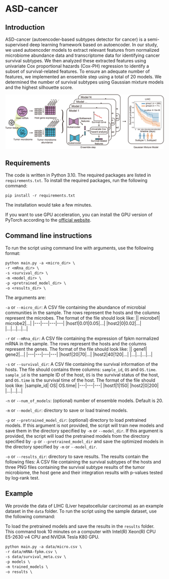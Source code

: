 # ASD-cancer
## Introduction
ASD-cancer (autoencoder-based subtypes detector for cancer) is a semi-supervised deep learning framework based on autoencoder. In our study, we used autoencoder models to extract relevant features from normalized microbiome abundance data and transcriptome data for identifying cancer survival subtypes. We then analyzed these extracted features using univariate Cox proportional hazards (Cox-PH) regression to identify a subset of survival-related features. To ensure an adequate number of features, we implemented an ensemble step using a total of 20 models. We determined the number of survival subtypes using Gaussian mixture models and the highest silhouette score.

![](ASD-cancer.png)

## Requirements
The code is written in Python 3.10. The required packages are listed in `requirements.txt`. To install the required packages, run the following command:
```
pip install -r requirements.txt
```
The installation would take a few minutes.

If you want to use GPU acceleration, you can install the GPU version of PyTorch according to the [official website](https://pytorch.org/get-started/locally/).

## Command line instructions
To run the script using command line with arguments, use the following format:

```
python main.py -a <micro_dir> \
-r <mRna_dir> \
-s <survival_dir> \
-m <model_dir> \
-p <pretrained_model_dir> \
-o <results_dir> \
```

The arguments are:

`-a` or `--micro_dir`: A CSV file containing the abundance of microbial communities in the sample. The rows represent the hosts and the columns represent the microbes. The format of the file should look like:
|| microbe1| microbe2|...|
|---|---|---|---|
|host1|0.01|0.05|...|
|host2|0|0.02|...|
|...|...|...|...|

`-r` or `--mRna_dir`: A CSV file containing the expression of fpkm normalized mRNA in the sample. The rows represent the hosts and the columns represent the genes. The format of the file should look like:
|| gene1| gene2|...|
|---|---|---|---|
|host1|20|70|...|
|host2|40|120|...|
|...|...|...|...|

`-s` or `--survival_dir`: A CSV file containing the survival information of the hosts. The file should contains three columns: `sample_id`, `OS` and `OS.time`. `sample_id` is the sample ID of the host, `OS` is the survival status of the host, and `OS.time` is the survival time of the host. The format of the file should look like:
|sample_id| OS| OS.time|
|---|---|---|
|host1|1|150|
|host2|0|200|
|...|...|...|

`-n` or `--num_of_models`: (optional) number of ensemble models. Default is 20.

`-m` or `--model_dir`: directory to save or load trained models.

`-p` or `--pretrained_model_dir`: (optional) directory to load pretrained models. If this argument is not provided, the script will train new models and save them in the directory specified by `-m` or `--model_dir`. If this argument is provided, the script will load the pretrained models from the directory specified by `-p` or `--pretrained_model_dir` and save the optimized models in the directory specified by `-m` or `--model_dir`.

`-o` or `--results_dir`: directory to save results. The results contain the following files: A CSV file containing the survival subtypes of the hosts and three PNG files containing the survival subtype results of the tumor microbiome, the host gene and their integration results with p-values tested by log-rank test.

## Example
We provide the data of LIHC (Liver hepatocellular carcinoma) as an example dataset in the `data` folder. To run the script using the sample dataset, use the following command:

To load the pretrained models and save the results in the `results` folder. This command took 10 minutes on a computer with Intel(R) Xeon(R) CPU E5-2630 v4 CPU and NVIDIA Tesla K80 GPU.

```
python main.py -a data/micro.csv \
-r data/mRNA-fpkm.csv \
-s data/survival_meta.csv \
-p models \
-m trained_models \
-o results \
```
